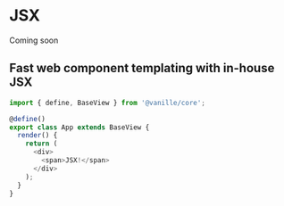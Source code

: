 # JSX

Coming soon

## Fast web component templating with in-house JSX

```ts
import { define, BaseView } from '@vanille/core';

@define()
export class App extends BaseView {
  render() {
    return (
      <div>
        <span>JSX!</span>
      </div>
    );
  }
}
```
